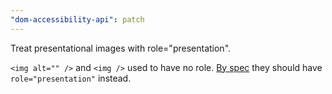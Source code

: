 ```yaml
---
"dom-accessibility-api": patch
---
```


Treat presentational images with role="presentation".

`<img alt="" />` and `<img />` used to have no role. 
[By spec](https://w3c.github.io/html-aam/#el-img-empty-alt) they should have `role="presentation"` instead.
